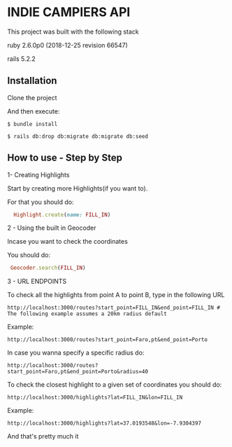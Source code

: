 # INDIE CAMPIERS API

This project was built with the following stack

ruby 2.6.0p0 (2018-12-25 revision 66547)

rails 5.2.2

## Installation

Clone the project

And then execute:

    $ bundle install

    $ rails db:drop db:migrate db:migrate db:seed

## How to use - Step by Step

1- Creating Highlights

Start by creating more Highlights(if you want to). 

  For that you should do:
  ```ruby
    Highlight.create(name: FILL_IN)
  ```
2 - Using the built in Geocoder

Incase you want to check the coordinates

  You should do:
   ```ruby
    Geocoder.search(FILL_IN)
  ```

3 - URL ENDPOINTS

To check all the highlights from point A to point B, type in the following URL

    http://localhost:3000/routes?start_point=FILL_IN&end_point=FILL_IN # The following example assumes a 20km radius default

Example:

    http://localhost:3000/routes?start_point=Faro,pt&end_point=Porto

In case you wanna specify a specific radius do:

    http://localhost:3000/routes?start_point=Faro,pt&end_point=Porto&radius=40


To check the closest highlight to a given set of coordinates you should do:

    http://localhost:3000/highlights?lat=FILL_IN&lon=FILL_IN

Example:

    http://localhost:3000/highlights?lat=37.0193548&lon=-7.9304397

And that's pretty much it